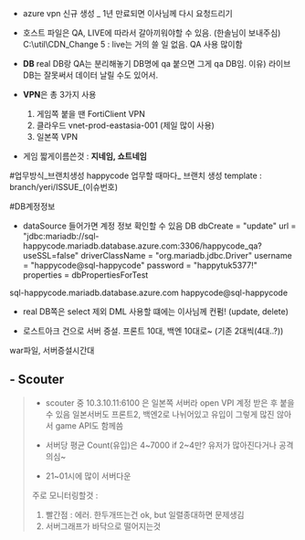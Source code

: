 - azure vpn 신규 생성 _ 1년 만료되면 이사님께 다시 요청드리기

- 호스트 파일은 QA, LIVE에 따라서 갈아끼워야할 수 있음. (한솔님이 보내주심)
	C:\util\CDN_Change 5
	: live는 거의 쓸 일 없음. QA 사용 많이함


- **DB**
	real DB랑 QA는 분리해놓기
	DB명에 qa 붙으면 그게 qa DB임.
	이유) 라이브 DB는 잘못써서 데이터 날릴 수도 있어서.


- **VPN**은 총 3가지 사용
	1. 게임쪽 붙을 땐 FortiClient VPN
	2. 클라우드 vnet-prod-eastasia-001 (제일 많이 사용)
	3. 일본쪽 VPN


- 게임 짧게이름쓴것 : **지네임, 쇼트네임**


#업무방식_브랜치생성
happycode 업무할 때마다_
브랜치 생성 template : branch/yeri/ISSUE_(이슈번호)

#DB계정정보
- dataSource 들어가면 계정 정보 확인할 수 있음
DB
            dbCreate = "update"
            url = "jdbc:mariadb://sql-happycode.mariadb.database.azure.com:3306/happycode_qa?useSSL=false"
            driverClassName = "org.mariadb.jdbc.Driver"
            username = "happycode@sql-happycode"
            password = "happytuk5377!"
            properties = dbPropertiesForTest

sql-happycode.mariadb.database.azure.com
happycode@sql-happycode



- real DB쪽은 select 제외 DML 사용할 떄에는 이사님께 컨펌! (update, delete)

- 로스트아크 건으로 서버 증설. 프론트 10대, 백엔 10대로~ (기존 2대씩(4대..?))


war파일, 서버증설시간대


## - Scouter
> - scouter 중 10.3.10.11:6100 은 일본쪽 서버라 open VPI 계정 받은 후 붙을 수 있음
>  일본서버도 프론트2, 백엔2로 나뉘어있고 유입이 그렇게 많진 않아서 game API도 함께씀
>  
>  - 서버당 평균 Count(유입)은 4~7000
>  if 2~4만? 유저가 많아진다거나 공격의심~ 
>  
> - 21~01시에 많이 서버다운
> 
> 주로 모니터링할것 : 
> 1. 빨간점 : 에러. 한두개뜨는건 ok, but 일렬종대하면 문제생김
> 2. 서버그래프가 바닥으로 떨어지는것
